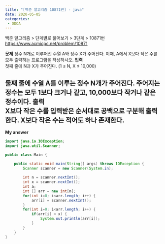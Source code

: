 ```yaml
---
title: "[백준 알고리즘 10871번] - java"
date: 2020-05-05
categories: 
 - ODOA
---
```

백준 알고리즘 > 단계별로 풀어보기 > 3단계 > 10871번 
<a href="https://www.acmicpc.net/problem/10871">https://www.acmicpc.net/problem/10871</a>  

**문제**
정수 N개로 이루어진 수열 A와 정수 X가 주어진다. 이때, A에서 X보다 작은 수를 모두 출력하는 프로그램을 작성하시오.
**입력**  
첫째 줄에 N과 X가 주어진다. (1 ≤ N, X ≤ 10,000)

둘째 줄에 수열 A를 이루는 정수 N개가 주어진다. 주어지는 정수는 모두 1보다 크거나 같고, 10,000보다 작거나 같은 정수이다.
**출력**  
X보다 작은 수를 입력받은 순서대로 공백으로 구분해 출력한다. X보다 작은 수는 적어도 하나 존재한다.
---


**My answer**  
```java
import java.io.IOException;
import java.util.Scanner;

public class Main {

    public static void main(String[] args) throws IOException {
    	Scanner scanner = new Scanner(System.in);
        
    	int n = scanner.nextInt();
    	int x = scanner.nextInt();
    	int a;
    	int [] arr = new int[n];
        for(int i=0; i<arr.length; i++) {
        	arr[i] = scanner.nextInt();
        }
        for(int i=0; i<arr.length; i++) {
        	if(arr[i] < x) {
        		System.out.println(arr[i]);
        	}
        }
    }
}
```




